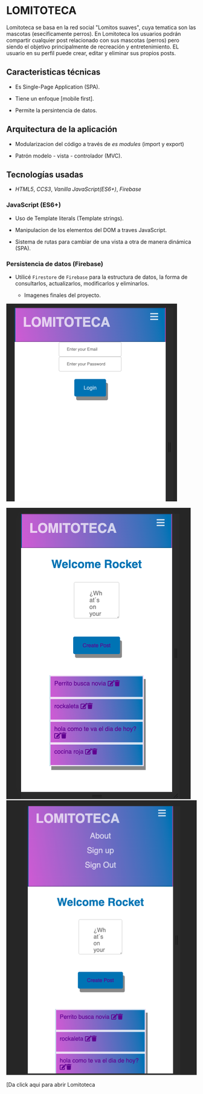 # LOMITOTECA

Lomitoteca se basa en la red social "Lomitos suaves", cuya tematica son las mascotas (esecificamente perros). En Lomitoteca los usuarios podrán compartir cualquier post relacionado con sus mascotas (perros) pero siendo el objetivo principalmente de recreación y entretenimiento. 
EL usuario en su perfil puede crear, editar y eliminar sus propios posts. 


## Caracteristicas técnicas
- Es Single-Page Application (SPA).
  
- Tiene un enfoque [mobile first].

- Permite la persintencia de datos.
  

## Arquitectura de la aplicación
-  Modularizacion del código a través de *es modules* (import y export)

-  Patrón  modelo - vista - controlador (MVC).
  

## Tecnologías usadas
-  *HTML5*, *CCS3*, *Vanilla JavaScript(ES6+)*, *Firebase*  


### JavaScript (ES6+)
* Uso de Template literals (Template strings).
  
* Manipulacion de los elementos del DOM a traves JavaScript.
  
* Sistema de rutas para cambiar de una vista a otra de manera dinámica (SPA).
  

### Persistencia de datos (Firebase)
* Utilicé `Firestore` de `Firebase` para la estructura de datos, la forma de consultarlos,     actualizarlos, modificarlos y eliminarlos.  

   * Imagenes finales del proyecto.

![alt text](https://github.com/Biancardona/lomitos-suavecitos/blob/master/src/Imagenes/Login.png)

![alt text](https://github.com/Biancardona/lomitos-suavecitos/blob/master/src/Imagenes/Home%201.png)  
![alt text](https://github.com/Biancardona/lomitos-suavecitos/blob/master/src/Imagenes/Home%202.png)

[Da click aqui para abrir Lomitoteca 
